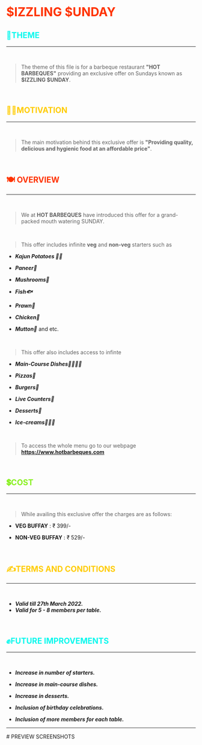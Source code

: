 # <b><span style="color: #FF3300 ; font-size: 2rem;">$IZZLING $UNDAY</span></b>


## <b><span style="color: #08F8ED ">🌈THEME</span></b>

<HR>
<BR>

>The theme of this file is for a barbeque restaurant **"HOT BARBEQUES"** providing an exclusive offer on Sundays known as **$IZZLING $UNDAY**.

<BR>

## <b><span style="color: #FFCC00">🧏‍♂️MOTIVATION</span></b>

<HR>
<BR>

>The main motivation behind this exclusive offer is **"Providing quality, delicious and hygienic food at an affordable price"**.

<BR>

## <b><span style="color: #FF3300 ">🍽 OVERVIEW</span></b>

<HR>

<BR>

>We at **HOT BARBEQUES** have introduced this offer for a grand-packed mouth watering SUNDAY.

<BR>

> This offer includes infinite **veg** and **non-veg** starters such as

* ***Kajun Potatoes 🧀🍠***

* ***Paneer🍢***

* ***Mushrooms🍄***

* ***Fish🐟***

* ***Prawn🍤***

* ***Chicken🍗*** 

* ***Mutton🍖*** and etc.

<BR>

> This offer also includes access to infinte 
* ***Main-Course Dishes🍲🧆🍜🍛***

* ***Pizzas🍕***

* ***Burgers🍔***

* ***Live Counters🥙***

* ***Desserts🍩***

* ***Ice-creams🍧🍦🍨***

<BR>

> To access the whole menu go to our webpage **<https://www.hotbarbeques.com>**

<BR>

## <b><span style="color: #88F020 ">💲COST</span></b>
<HR>
<BR>

>While availing this exclusive offer the charges are as follows:

* **VEG BUFFAY**     : ₹ 399/-

* **NON-VEG BUFFAY** : ₹ 529/-

<BR>

## <b><span style="color: #FFCC00 ">✍TERMS AND CONDITIONS</span></b>
<HR>
<BR>

* ***Valid till 27th March 2022.***
* ***Valid for 5 - 8 members per table.***

<BR>

## <b><span style="color: #08F8ED ">✊FUTURE IMPROVEMENTS</span></b>
<HR>
<BR>

* ***Increase in number of starters.***

* ***Increase in main-course dishes.***
* ***Increase in desserts.***
* ***Inclusion of birthday celebrations.***
* ***Inclusion of more members for each table.***
<HR>
# PREVIEW SCREENSHOTS


